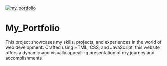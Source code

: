 [![my_portfolio](https://github.com/Abinath7/Abinath7/blob/main/asset/main.png)](https://abinath7.github.io/My_Portfolio-main/)</br>

# My_Portfolio
This project showcases my skills, projects, and experiences in the world of web development. Crafted using HTML, CSS, and JavaScript, this website offers a dynamic and visually appealing presentation of my journey and accomplishments.



